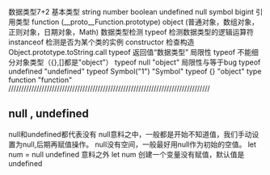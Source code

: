 数据类型7+2
基本类型
string
number
boolean
undefined
null
symbol
bigint
引用类型
function (__proto__Function.prototype)
object (普通对象，数组对象，正则对象，日期对象，Math)
数据类型检测
typeof 检测数据类型的逻辑运算符
instanceof  检测是否为某个类的实例
constructor 检查构造
Object.prototype.toString.call
typeof 返回值“数据类型” 局限性 typeof 不能细分对象类型（{},[]都是"object"）
typeof null "object" 局限性与等于bug
typeof undefined "undefined"
typeof Symbol("1") "Symbol"
typeof {} "object"
type function  "function"
///////////////////////////////////////////////////////////////////////////////
## null , undefined
null和undefined都代表没有
null意料之中，一般都是开始不知道值，我们手动设置为null,后期再赋值操作。 null没有空间，一般最好用null作为初始的空值。 let num = null
undefined 意料之外 let num 创建一个变量没有赋值，默认值是undefined
